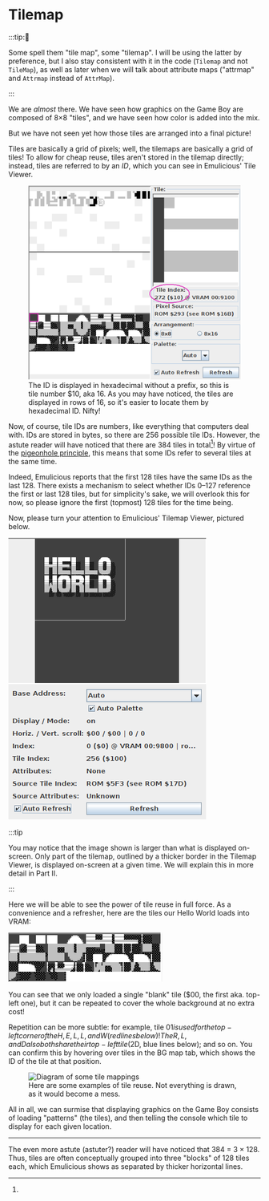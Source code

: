 # Tilemap

:::tip:🧐

Some spell them "tile map", some "tilemap".
I will be using the latter by preference, but I also stay consistent with it in the code (`Tilemap` and not `TileMap`), as well as later when we will talk about attribute maps ("attrmap" and `Attrmap` instead of `AttrMap`).

:::

We are *almost* there.
We have seen how graphics on the Game Boy are composed of 8×8 "tiles", and we have seen how color is added into the mix.

But we have not seen yet how those tiles are arranged into a final picture!

Tiles are basically a grid of pixels; well, the tilemaps are basically a grid of tiles!
To allow for cheap reuse, tiles aren't stored in the tilemap directly; instead, tiles are referred to by an *ID*, which you can see in Emulicious' Tile Viewer.

<figure>
  <img src="../assets/img/tile_id.png" alt="Screenshot highlighting where a tile's ID can be seen">
  <figcaption>
    The ID is displayed in hexadecimal without a prefix, so this is tile number $10, aka 16.
    As you may have noticed, the tiles are displayed in rows of 16, so it's easier to locate them by hexadecimal ID.
    Nifty!
  </figcaption>
</figure>

Now, of course, tile IDs are numbers, like everything that computers deal with.
IDs are stored in bytes, so there are 256 possible tile IDs.
However, the astute reader will have noticed that there are 384 tiles in total[^tile_blocks]!
By virtue of the [pigeonhole principle](https://en.wikipedia.org/wiki/Pigeonhole_principle), this means that some IDs refer to several tiles at the same time.

Indeed, Emulicious reports that the first 128 tiles have the same IDs as the last 128.
There exists a mechanism to select whether IDs 0–127 reference the first or last 128 tiles, but for simplicity's sake, we will overlook this for now, so please ignore the first (topmost) 128 tiles for the time being.

Now, please turn your attention to Emulicious' Tilemap Viewer, pictured below.

![Screenshot of the tilemap viewer](../assets/img/tilemap_viewer.png)

:::tip

You may notice that the image shown is larger than what is displayed on-screen.
Only part of the tilemap, outlined by a thicker border in the Tilemap Viewer, is displayed on-screen at a given time.
We will explain this in more detail in Part Ⅱ.

:::

Here we will be able to see the power of tile reuse in full force.
As a convenience and a refresher, here are the tiles our Hello World loads into VRAM:

![Enlarged view of the tiles loaded in VRAM](../assets/img/hello_world_tiles.png)

You can see that we only loaded a single "blank" tile ($00, the first aka. top-left one), but it can be repeated to cover the whole background at no extra cost!

Repetition can be more subtle: for example, tile $01 is used for the top-left corner of the H, E, L, L, and W (red lines below)!
The R, L, and D also both share their top-left tile ($2D, blue lines below); and so on.
You can confirm this by hovering over tiles in the BG map tab, which shows the ID of the tile at that position.

<figure>
  <img src="../assets/img/hello_world_mappings.svg" alt="Diagram of some tile mappings">
  <figcaption>
    Here are some examples of tile reuse. Not everything is drawn, as it would become a mess.
  </figcaption>
</figure>

All in all, we can surmise that displaying graphics on the Game Boy consists of loading "patterns" (the tiles), and then telling the console which tile to display for each given location.

---

[^tile_blocks]:
The even more astute (astuter?) reader will have noticed that 384 = 3 × 128.
Thus, tiles are often conceptually grouped into three "blocks" of 128 tiles each, which Emulicious shows as separated by thicker horizontal lines.
